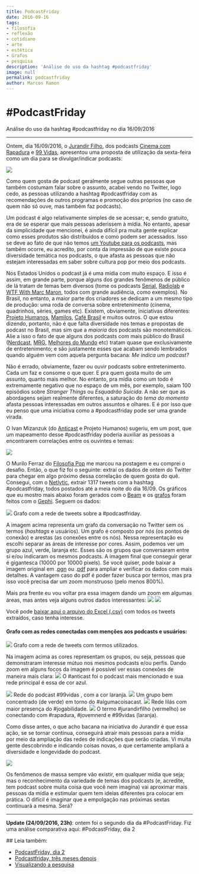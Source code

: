 ```yaml
---
title: PodcastFriday
date: 2016-09-16
tags:
- filosofia
- reflexão
- cotidiano
- arte
- estética
- Grafos
- pesquisa
description: 'Análise do uso da hashtag #podcastfriday'
image: null
permalink: podcastfriday
author: Marcos Ramon
---
```

# #PodcastFriday

Análise do uso da hashtag #podcastfriday no dia 16/09/2016

---


Ontem, dia 16/09/2016, o [Jurandir Filho](https://medium.com/u/9922ba124ee3), dos podcasts [Cinema com Rapadura](http://cinemacomrapadura.com.br/) e [99 Vidas](http://99vidas.com.br/), apresentou uma proposta de utilização da sexta-feira como um dia para se divulgar/indicar podcasts:

![](https://twitter.com/jurandirfilho/status/776787756378763265)

Como quem gosta de podcast geralmente segue outras pessoas que também costumam falar sobre o assunto, acabei vendo no Twitter, logo cedo, as pessoas utilizando a hashtag #podcastfriday com as recomendações de outros programas e promoção dos próprios (no caso de quem não só ouve, mas também faz podcasts).

Um podcast é algo relativamente simples de se acessar; e, sendo gratuito, era de se esperar que mais pessoas aderissem à mídia. No entanto, apesar da simplicidade que mencionei, é ainda difícil pra muita gente explicar como esses produtos são distribuídos e como podem ser acessados. Isso se deve ao fato de que não temos [um Youtube para os podcasts](https://medium.com/@_lindsayp/where-is-the-youtube-for-podcasts-144d71cfcdc#.5hopvblis), mas também ocorre, eu acredito, por conta da impressão de que existe pouca diversidade temática nos podcasts, o que afasta as pessoas que não estejam interessadas em saber sobre cultura pop por meio dos podcasts.

Nos Estados Unidos o podcast já é uma mídia com muito espaço. E isso é assim, em grande parte, porque alguns dos grandes fenômenos de público de lá tratam de temas bem diversos (tome os podcasts [Serial](https://serialpodcast.org/), [Radiolab](http://www.radiolab.org/) e [WTF With Marc Maron](http://www.wtfpod.com/), todos com grande audiência, como exemplos). No Brasil, no entanto, a maior parte dos criadores se dedicam a um mesmo tipo de produção: uma roda de conversa sobre entretenimento (cinema, quadrinhos, séries, games etc). Existem, obviamente, iniciativas diferentes: [Projeto Humanos](http://projetohumanos.com.br/), [Mamilos](http://www.b9.com.br/podcasts/mamilos/), [Café Brasil](http://www.portalcafebrasil.com.br/todos/podcasts/) e muitos outros. O que estou dizendo, portanto, não é que falta diversidade nos temas e propostas de podcast no Brasil, mas sim que a _maioria_ dos podcasts são monotemáticos. Alie a isso o fato de que alguns dos podcasts com mais público do Brasil ([Nerdcast](https://jovemnerd.com.br/nerdcast/), [MRG](https://jovemnerd.com.br/mrg/), [Melhores do Mundo](http://melhoresdomundo.net/category/podcast/) etc) tratam quase que exclusivamente de entretenimento; e são justamente esses que acabam sendo lembrados quando alguém vem com aquela pergunta bacana: _Me indica um podcast?_

Não é errado, obviamente, fazer ou ouvir podcasts sobre entretenimento. Cada um faz e consome o que quer. E pra quem gosta muito de um assunto, quanto mais melhor. No entanto, pra mídia como um todo é extremamente negativo que no espaço de um mês, por exemplo, saiam 100 episódios sobre _Stranger Things_ ou _Esquadrão Suicida_. A não ser que as abordagens sejam realmente diferentes, a saturação do _tema do momento_ afasta pessoas interessadas em outros assuntos e olhares. E é por isso que eu penso que uma iniciativa como a #podcastfriday pode ser uma grande virada.

O Ivan Mizanzuk (do [Anticast](http://anticast.com.br/) e Projeto Humanos) sugeriu, em um post, que um mapeamento desse #podcastfriday poderia auxiliar as pessoas a encontrarem correlações entre os ouvintes e temas:

![](https://twitter.com/mizanzuk/status/776891760798826496)

O Murilo Ferraz do [Filosofia Pop](http://filosofiapop.com.br/) me marcou na postagem e eu comprei o desafio. Então, o que fiz foi o seguinte: extraí os dados de ontem do Twitter para chegar em algo próximo dessa correlação de quem gosta do quê. Consegui, com o [Netlytic](https://netlytic.org/), extrair 1317 tweets com a hashtag #podcastfriday, todos postados até a meia noite do dia 16/09. Os gráficos que eu mostro mais abaixo foram gerados com o [Beam](https://beam.venngage.com/) e os [grafos](https://pt.wikipedia.org/wiki/Teoria_dos_grafos) foram feitos com o [Gephi](https://gephi.org/). Seguem os dados:

<img src="/assets/img/Pasted image 20250311153736.png">
Grafo com a rede de tweets sobre a #podcastfriday.

A imagem acima representa um grafo da conversação no Twitter sem os termos (_hashtags_ e usuários). Um grafo é composto por _nós_ (os pontos de conexão) e arestas (as conexões entre os nós). Nessa representação eu escolhi separar as áreas de interesse por cores. Assim, podemos ver um grupo azul, verde, laranja etc. Esses são os grupos que conversaram entre si e/ou indicaram os mesmos podcasts. A imagem final que conseguir gerar é gigantesca (10000 por 10000 pixels). Se você quiser, pode baixar a imagem original em .[pgn](https://drive.google.com/open?id=0B_NS1VYqt3XBaHBueUlUcjFtLUU) ou .[pdf](https://drive.google.com/open?id=0B_NS1VYqt3XBMHZPdVFwNHpfTFk) para ampliar e verificar os dados com mais detalhes. A vantagem caso do pdf é poder fazer busca por termos, mas pra isso você precisa dar um zoom monstruoso (pelo menos 800%).

Mais pra frente eu vou voltar pra essa imagem dando um zoom em algumas áreas, mas antes veja alguns outros dados interessantes:
<img src="/assets/img/Pasted image 20250311153753.png">
<img src="/assets/img/Pasted image 20250311153806.png">

Você pode [baixar aqui o arquivo do Excel (.csv)](https://drive.google.com/open?id=0B_NS1VYqt3XBTktaYUNYODdhWUk) com todos os tweets extraídos, caso tenha interesse.

#### Grafo com as redes conectadas com menções aos podcasts e usuários:
<img src="/assets/img/Pasted image 20250311153822.png">
Grafo com a rede de tweets com termos utilizados.

Na imagem acima as cores representam os grupos, ou seja, pessoas que demonstraram interesse mútuo nos mesmos podcasts e/ou perfis. Dando zoom em alguns focos da imagem é possível ver essas conexões de maneira mais clara:
<img src="/assets/img/Pasted image 20250311153834.png">
O #anticast foi o podcast mais mencionado e sua rede principal é essa de cor azul.

<img src="/assets/img/Pasted image 20250311153846.png">
Rede do podcast #99vidas , com a cor laranja.

<img src="/assets/img/Pasted image 20250311153901.png">
Um grupo bem concentrado (de verde) em torno do #algumacoisacast.

<img src="/assets/img/Pasted image 20250311153911.png">
Rede lilás com maior presença do #jogabilidade.

<img src="/assets/img/Pasted image 20250311153921.png">
O termo #jurandirfilho (vermelho) se conectando com #rapadura, #jovemnerd e #99vidas (laranja).

Como disse antes, o que acho bacana na iniciativa do Jurandir é que essa ação, se se tornar contínua, conseguirá atrair mais pessoas para a mídia por meio da ampliação das redes de indicações que serão criadas. Vi muita gente descobrindo e indicando coisas novas, o que certamente ampliará a diversidade e longevidade do podcast.

![](https://twitter.com/Laianne27/status/776898982765264896)

Os fenômenos de massa sempre vão existir, em qualquer mídia que seja; mas o reconhecimento da variedade de temas dos podcasts (e, acredite, tem podcast sobre muita coisa que você nem imagina) vai aproximar mais pessoas da mídia e estimular quem tem ideias diferentes pra colocar em prática. O difícil é imaginar que a empolgação nas próximas sextas continuará a mesma. Será?

---

**Update (24/09/2016, 23h)**: ontem foi o segundo dia da #PodcastFriday. Fiz uma análise comparativa aqui: #PodcastFriday, dia 2


<div class="leia-tambem" markdown="1">
## Leia também:

- <a href="/podcastfriday-dia-2">PodcastFriday, dia 2</a>
- <a href="/podcastfriday-tres-meses-depois">Podcastfriday, três meses depois</a>
- <a href="/visualizando-a-pesquisa">Visualizando a pesquisa</a>
</div>